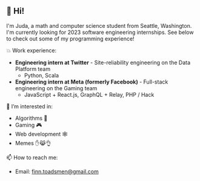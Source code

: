 ## 👋 Hi!

I'm Juda, a math and computer science student from Seattle, Washington. I'm currently looking for 2023 software engineering internships.
See below to check out some of my programming experience!

:boom: Work experience:
  * **Engineering intern at Twitter** - Site-reliability engineering on the Data Platform team
    * Python, Scala
  * **Engineering intern at Meta (formerly Facebook)** - Full-stack engineering on the Gaming team 
    * JavaScript + React.js, GraphQL + Relay, PHP / Hack

👀 I’m interested in:
  * Algorithms :game_die:
  * Gaming :video_game:
  * Web development :spider_web:
  * Memes :hand::joy_cat::ok_hand:
 
📫 How to reach me:
  * Email: finn.toadsmen@gmail.com

<!---
Juda77/Juda77 is a ✨ special ✨ repository because its `README.md` (this file) appears on your GitHub profile.
You can click the Preview link to take a look at your changes.
--->
